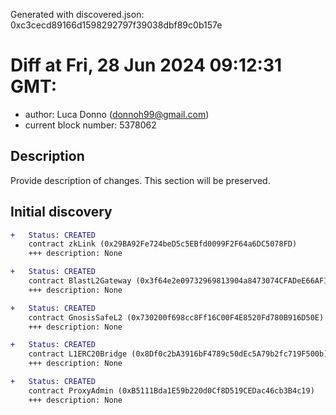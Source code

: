 Generated with discovered.json: 0xc3cecd89166d1598292797f39038dbf89c0b157e

# Diff at Fri, 28 Jun 2024 09:12:31 GMT:

- author: Luca Donno (<donnoh99@gmail.com>)
- current block number: 5378062

## Description

Provide description of changes. This section will be preserved.

## Initial discovery

```diff
+   Status: CREATED
    contract zkLink (0x29BA92Fe724beD5c5EBfd0099F2F64a6DC5078FD)
    +++ description: None
```

```diff
+   Status: CREATED
    contract BlastL2Gateway (0x3f64e2e09732969813904a8473074CFADeE66AF1)
    +++ description: None
```

```diff
+   Status: CREATED
    contract GnosisSafeL2 (0x730200f698cc8Ff16C00F4E8520Fd780B916D50E)
    +++ description: None
```

```diff
+   Status: CREATED
    contract L1ERC20Bridge (0x8Df0c2bA3916bF4789c50dEc5A79b2fc719F500b)
    +++ description: None
```

```diff
+   Status: CREATED
    contract ProxyAdmin (0xB5111Bda1E59b220d0Cf8D519CEDac46cb3B4c19)
    +++ description: None
```
